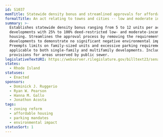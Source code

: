 ```yaml
---
id: S1037
memTitle: Statewide density bonus and streamlined approvals for affordable housing
formalTitle: An act relating to towns and cities -- low and moderate income housing
summary: >-
  Establishes statewide density bonus ranging from 5 to 12 units per acre for
  developments with 25% to 100% deed-restricted low- and moderate-income
  housing. Streamlines the approval process by removing the requirement for
  developments to demonstrate no significant negative environmental impacts.
  Preempts limits on family-sized units and excessive parking requirements,
  applicable to both single-family and multifamily developments. Includes
  provisions for areas unserved by public sewer.
legislativeTextURI: https://webserver.rilegislature.gov/billtext23/senatetext23/s1037.htm
states:
  - Rhode Island
statuses:
  - Enacted
sponsors:
  - Dominick J. Ruggerio
  - Ryan W. Pearson
  - Hanna M. Gallo
  - Jonathon Acosta
tags:
  - zoning reform
  - affordable housing
  - parking mandates
  - environmental impact
statusSort: 1
---
```

